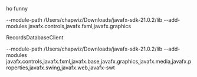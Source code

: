 ho funny


--module-path /Users/chapwiz/Downloads/javafx-sdk-21.0.2/lib --add-modules javafx.controls,javafx.fxml,javafx.graphics

RecordsDatabaseClient

--module-path /Users/chapwiz/Downloads/javafx-sdk-21.0.2/lib --add-modules javafx.controls,javafx.fxml,javafx.base,javafx.graphics,javafx.media,javafx.properties,javafx.swing,javafx.web,javafx-swt
